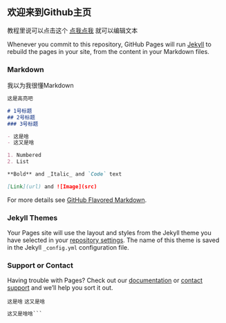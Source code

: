 ## 欢迎来到Github主页

教程里说可以点击这个 [点我点我](https://github.com/Hollie7/Hollie7.github.io/edit/main/index.md) 就可以编辑文本

Whenever you commit to this repository, GitHub Pages will run [Jekyll](https://jekyllrb.com/) to rebuild the pages in your site, from the content in your Markdown files.

### Markdown

我以为我很懂Markdown

```markdown
这是高亮吧

# 1号标题
## 2号标题
### 3号标题

- 这是啥
- 这又是啥

1. Numbered
2. List

**Bold** and _Italic_ and `Code` text

[Link](url) and ![Image](src)
```

For more details see [GitHub Flavored Markdown](https://guides.github.com/features/mastering-markdown/).

### Jekyll Themes

Your Pages site will use the layout and styles from the Jekyll theme you have selected in your [repository settings](https://github.com/Hollie7/Hollie7.github.io/settings). The name of this theme is saved in the Jekyll `_config.yml` configuration file.

### Support or Contact

Having trouble with Pages? Check out our [documentation](https://docs.github.com/categories/github-pages-basics/) or [contact support](https://github.com/contact) and we’ll help you sort it out.

` 这是啥 `
`` 这又是啥 ``
```markdown
这又是啥啥```
